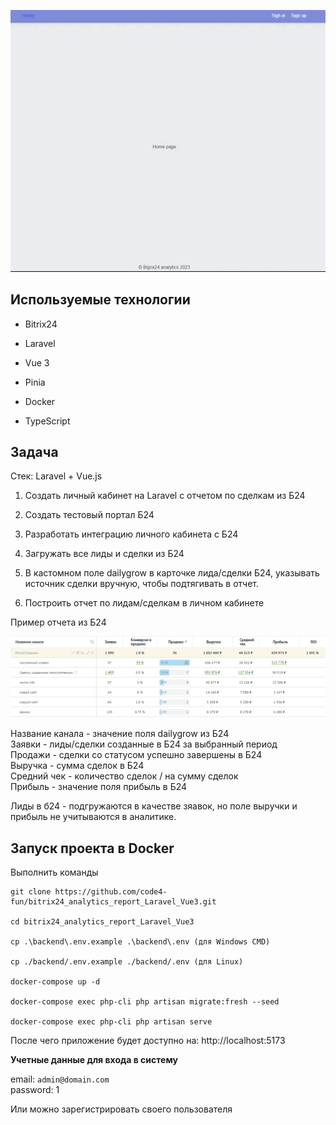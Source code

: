 ![alt text](preview.gif)

## Используемые технологии

- Bitrix24

- Laravel

- Vue 3

- Pinia

- Docker

- TypeScript

## Задача

Стек: Laravel + Vue.js

1. Создать личный кабинет на Laravel с отчетом по сделкам из Б24

2. Создать тестовый портал Б24

3. Разработать интеграцию личного кабинета с Б24

4. Загружать все лиды и сделки из Б24
 
5. В кастомном поле dailygrow в карточке лида/сделки Б24, указывать источник сделки вручную, чтобы подтягивать в отчет.

6. Построить отчет по лидам/сделкам в личном кабинете

Пример отчета из Б24

![alt text](report.png)

Название канала - значение поля dailygrow из Б24  
Заявки - лиды/сделки созданные в Б24 за выбранный период  
Продажи - сделки со статусом успешно завершены в Б24  
Выручка - сумма сделок в Б24  
Средний чек - количество сделок / на сумму сделок  
Прибыль - значение поля прибыль в Б24  

Лиды в б24 - подгружаются в качестве зяавок, но поле выручки и прибыль не учитываются в аналитике. 

## Запуск проекта в Docker

Выполнить команды

```
git clone https://github.com/code4-fun/bitrix24_analytics_report_Laravel_Vue3.git

cd bitrix24_analytics_report_Laravel_Vue3

cp .\backend\.env.example .\backend\.env (для Windows CMD)

cp ./backend/.env.example ./backend/.env (для Linux)

docker-compose up -d

docker-compose exec php-cli php artisan migrate:fresh --seed

docker-compose exec php-cli php artisan serve
```

После чего приложение будет доступно на: http://localhost:5173

**Учетные данные для входа в систему**

email: `admin@domain.com`  
password: 1

Или можно зарегистрировать своего пользователя
